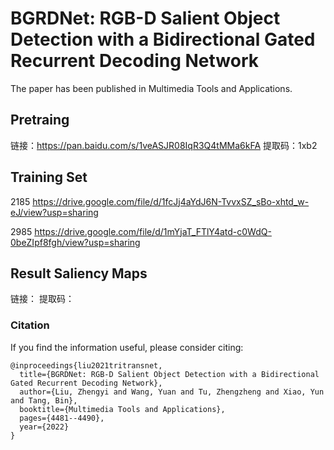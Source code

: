 # BGRDNet: RGB-D Salient Object Detection with a Bidirectional Gated Recurrent Decoding Network
The paper has been published in Multimedia Tools and Applications.


## Pretraing 

链接：https://pan.baidu.com/s/1veASJR08IqR3Q4tMMa6kFA 
提取码：1xb2 




## Training Set
2185
https://drive.google.com/file/d/1fcJj4aYdJ6N-TvvxSZ_sBo-xhtd_w-eJ/view?usp=sharing


2985
https://drive.google.com/file/d/1mYjaT_FTlY4atd-c0WdQ-0beZIpf8fgh/view?usp=sharing

##  Result Saliency Maps
链接：
提取码： 



### Citation

If you find the information useful, please consider citing:

```
@inproceedings{liu2021tritransnet,
  title={BGRDNet: RGB-D Salient Object Detection with a Bidirectional Gated Recurrent Decoding Network},
  author={Liu, Zhengyi and Wang, Yuan and Tu, Zhengzheng and Xiao, Yun and Tang, Bin},
  booktitle={Multimedia Tools and Applications},
  pages={4481--4490},
  year={2022}
}
```
